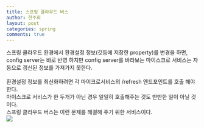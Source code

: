 ```yaml
---
title: 스프링 클라우드 버스
author: 한주희
layout: post
categories: spring
comments: true
---
```


 스프링 클라우드 환경에서 환경설정 정보(깃등에 저장한 property)를 변경을 하면,
 <br>config server는 바로 반영 하지만 config server를 바라보는 마이스크로 서비스는
 자동으로 갱신된 정보를 가져가지 못한다.
<br><br>
환경설정 정보를 최신화하려면 각 마이크로서비스의 /refresh 엔드포인트를 호출 해야 한다.
<br>마이스크로 서비스가 한 두개가 아닌 경우 일일히 호출해주는 것도 만만한 일이 아닐 것이다.
<br>스프링 클라우드 버스는 이런 문제를 해결해 주기 위한 서비스이다.
<br><img src="/studynote/assets/images/spring/sp-clound-bus.jpg">
